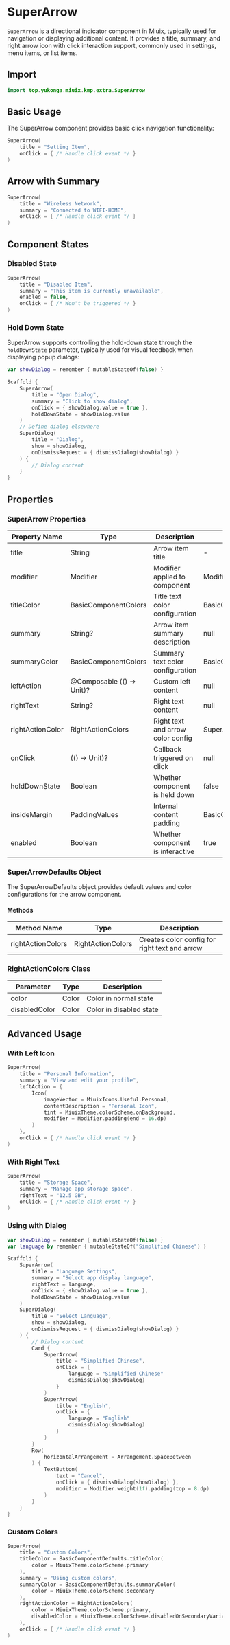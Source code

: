 # SuperArrow

`SuperArrow` is a directional indicator component in Miuix, typically used for navigation or displaying additional content. It provides a title, summary, and right arrow icon with click interaction support, commonly used in settings, menu items, or list items.

## Import

```kotlin
import top.yukonga.miuix.kmp.extra.SuperArrow
```

## Basic Usage

The SuperArrow component provides basic click navigation functionality:

```kotlin
SuperArrow(
    title = "Setting Item",
    onClick = { /* Handle click event */ }
)
```

## Arrow with Summary

```kotlin
SuperArrow(
    title = "Wireless Network",
    summary = "Connected to WIFI-HOME",
    onClick = { /* Handle click event */ }
)
```

## Component States

### Disabled State

```kotlin
SuperArrow(
    title = "Disabled Item",
    summary = "This item is currently unavailable",
    enabled = false,
    onClick = { /* Won't be triggered */ }
)
```

### Hold Down State

SuperArrow supports controlling the hold-down state through the `holdDownState` parameter, typically used for visual feedback when displaying popup dialogs:

```kotlin
var showDialog = remember { mutableStateOf(false) }

Scaffold {
    SuperArrow(
        title = "Open Dialog",
        summary = "Click to show dialog",
        onClick = { showDialog.value = true },
        holdDownState = showDialog.value
    )
    // Define dialog elsewhere
    SuperDialog(
        title = "Dialog",
        show = showDialog,
        onDismissRequest = { dismissDialog(showDialog) }
    ) {
        // Dialog content
    }
}
```

## Properties

### SuperArrow Properties

| Property Name    | Type                      | Description                       | Default Value                          | Required |
| ---------------- | ------------------------- | --------------------------------- | -------------------------------------- | -------- |
| title            | String                    | Arrow item title                  | -                                      | Yes      |
| modifier         | Modifier                  | Modifier applied to component     | Modifier                               | No       |
| titleColor       | BasicComponentColors      | Title text color configuration    | BasicComponentDefaults.titleColor()    | No       |
| summary          | String?                   | Arrow item summary description    | null                                   | No       |
| summaryColor     | BasicComponentColors      | Summary text color configuration  | BasicComponentDefaults.summaryColor()  | No       |
| leftAction       | @Composable (() -> Unit)? | Custom left content               | null                                   | No       |
| rightText        | String?                   | Right text content                | null                                   | No       |
| rightActionColor | RightActionColors         | Right text and arrow color config | SuperArrowDefaults.rightActionColors() | No       |
| onClick          | (() -> Unit)?             | Callback triggered on click       | null                                   | No       |
| holdDownState    | Boolean                   | Whether component is held down    | false                                  | No       |
| insideMargin     | PaddingValues             | Internal content padding          | BasicComponentDefaults.InsideMargin    | No       |
| enabled          | Boolean                   | Whether component is interactive  | true                                   | No       |

### SuperArrowDefaults Object

The SuperArrowDefaults object provides default values and color configurations for the arrow component.

#### Methods

| Method Name       | Type              | Description                                   |
| ----------------- | ----------------- | --------------------------------------------- |
| rightActionColors | RightActionColors | Creates color config for right text and arrow |

### RightActionColors Class

| Parameter     | Type  | Description             |
| ------------- | ----- | ----------------------- |
| color         | Color | Color in normal state   |
| disabledColor | Color | Color in disabled state |

## Advanced Usage

### With Left Icon

```kotlin
SuperArrow(
    title = "Personal Information",
    summary = "View and edit your profile",
    leftAction = {
        Icon(
            imageVector = MiuixIcons.Useful.Personal,
            contentDescription = "Personal Icon",
            tint = MiuixTheme.colorScheme.onBackground,
            modifier = Modifier.padding(end = 16.dp)
        )
    },
    onClick = { /* Handle click event */ }
)
```

### With Right Text

```kotlin
SuperArrow(
    title = "Storage Space",
    summary = "Manage app storage space",
    rightText = "12.5 GB",
    onClick = { /* Handle click event */ }
)
```

### Using with Dialog

```kotlin
var showDialog = remember { mutableStateOf(false) }
var language by remember { mutableStateOf("Simplified Chinese") }

Scaffold {
    SuperArrow(
        title = "Language Settings",
        summary = "Select app display language",
        rightText = language,
        onClick = { showDialog.value = true },
        holdDownState = showDialog.value
    )
    SuperDialog(
        title = "Select Language",
        show = showDialog,
        onDismissRequest = { dismissDialog(showDialog) }
    ) {
        // Dialog content
        Card {
            SuperArrow(
                title = "Simplified Chinese",
                onClick = {
                    language = "Simplified Chinese"
                    dismissDialog(showDialog)
                }
            )
            SuperArrow(
                title = "English",
                onClick = {
                    language = "English"
                    dismissDialog(showDialog)
                }
            )
        }
        Row(
            horizontalArrangement = Arrangement.SpaceBetween
        ) {
            TextButton(
                text = "Cancel",
                onClick = { dismissDialog(showDialog) },
                modifier = Modifier.weight(1f).padding(top = 8.dp)
            )
        }
    }
}
```

### Custom Colors

```kotlin
SuperArrow(
    title = "Custom Colors",
    titleColor = BasicComponentDefaults.titleColor(
        color = MiuixTheme.colorScheme.primary
    ),
    summary = "Using custom colors",
    summaryColor = BasicComponentDefaults.summaryColor(
        color = MiuixTheme.colorScheme.secondary
    ),
    rightActionColor = RightActionColors(
        color = MiuixTheme.colorScheme.primary,
        disabledColor = MiuixTheme.colorScheme.disabledOnSecondaryVariant
    ),
    onClick = { /* Handle click event */ }
)
```
